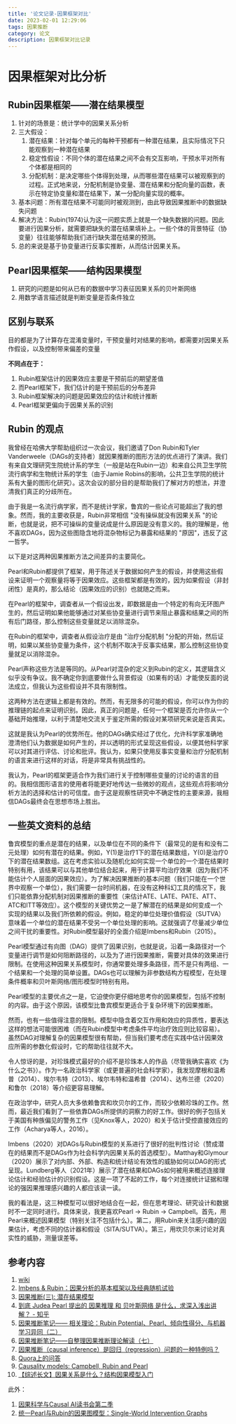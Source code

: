 ```yaml
---
title: '论文记录-因果框架对比'
date: 2023-02-01 12:29:06
tags: 因果推断
category: 论文
description: 因果框架对比记录
---
```


# 因果框架对比分析
## Rubin因果框架——潜在结果模型
1. 针对的场景是：统计学中的因果关系分析
2. 三大假设：
	1. 潜在结果：针对每个单元的每种干预都有一种潜在结果，且实际情况下只能观察到一种潜在结果
	2. 稳定性假设：不同个体的潜在结果之间不会有交互影响，干预水平对所有个体都是相同的
	3. 分配机制：是决定哪些个体得到处理，从而哪些潜在结果可以被观察到的过程。正式地来说，分配机制是协变量、潜在结果和分配向量的函数，表示在特定协变量和潜在结果下，某一分配向量实现的概率。
3. 基本问题：所有潜在结果不可能同时被观测到，由此导致因果推断中的数据缺失问题
4. 解决方法：Rubin(1974)认为这一问题实质上就是一个缺失数据的问题。因此要进行因果分析，就需要把缺失的潜在结果填补上。一些个体的背景特征（协变量）往往能够帮助我们进行缺失潜在结果的预测。
5. 总的来说是基于协变量进行反事实推断，从而估计因果关系。

## Pearl因果框架——结构因果模型
1. 研究的问题是如何从已有的数据中学习表征因果关系的贝叶斯网络
2. 用数学语言描述就是判断变量是否条件独立

## 区别与联系
目的都是为了计算存在混淆变量时，干预变量时对结果的影响，都需要对因果关系作假设，以及控制带来偏差的变量

**不同点在于：** 
1. Rubin框架估计的因果效应主要是干预前后的期望差值
2. 而Pearl框架下，我们估计的是干预前后的分布差异
3. Rubin框架解决的问题是因果效应的估计和统计推断
4. Pearl框架更偏向于因果关系的识别

## Rubin 的观点
我曾经在哈佛大学帮助组织过一次会议，我们邀请了Don Rubin和Tyler Vanderweele（DAGs的支持者）就因果推断的图形方法的优点进行了演讲。我们有来自文理研究生院统计系的学生（一般是站在Rubin一边）和来自公共卫生学院流行病学和生物统计系的学生（由于Jamie Robins的影响，公共卫生学院的统计系有大量的图形化研究）。这次会议的部分目的是帮助我们了解对方的想法，并澄清我们真正的分歧所在。

由于我是一名流行病学家，而不是统计学家，鲁宾的一些论点可能超出了我的想象。然而，我的主要收获是，Rubin非常相信 "没有操纵就没有因果关系 "的论断，也就是说，把不可操纵的变量说成是什么原因是没有意义的。我的理解是，他不喜欢DAGs，因为这些图隐含地将混杂物标记为暴露和结果的 "原因"，违反了这一哲学。

以下是对这两种因果推断方法之间差异的主要简化。

Pearl和Rubin都提供了框架，用于陈述关于数据如何产生的假设，并使用这些假设来证明一个观察量将等于因果效应。这些框架都是有效的，因为如果假设（非封闭性）是真的，那么结论（因果效应的识别）也就随之而来。

在Pearl的框架中，调查者从一个假设出发，即数据是由一个特定的有向无环图产生的，然后证明如果他能够通过对某些协变量进行调节来阻止暴露和结果之间的所有后门路径，那么控制这些变量就足以消除混杂。

在Rubin的框架中，调查者从假设治疗是由 "治疗分配机制 "分配的开始，然后证明，如果以某些协变量为条件，这个机制不取决于反事实结果，那么控制这些协变量就足以消除混杂。

Pearl声称这些方法是等同的。从Pearl对混杂的定义到Rubin的定义，其逻辑含义似乎没有争议。我不确定你到底要做什么背景假设（如果有的话）才能使反面的说法成立，但我认为这些假设并不具有限制性。

这两种方法在逻辑上都是有效的。然而，有无限多的可能的假设，你可以作为你的推理链的起点来证明识别。因此，真正的问题是，任何一个框架是否允许你从一个基础开始推理，以利于清楚地交流关于鉴定所需的假设对某项研究来说是否真实。

这就是我认为Pearl的优势所在。他的DAGs确实经过了优化，允许科学家准确地澄清他们认为数据是如何产生的，并以透明的形式呈现这些假设，以便其他科学家可以对其进行评估、讨论和批评。我认为，如果只使用反事实变量和治疗分配机制的语言来进行这样的对话，将是非常具有挑战性的。

我认为，Pearl的框架更适合作为我们进行关于控制哪些变量的讨论的语言的目的。我相信图形语言的使用者将能更好地传达一些微妙的观点，这些观点将影响分析方法的选择和估计的可信度。由于这是观察性研究中不确定性的主要来源，我相信DAGs最终会在思想市场上胜出。

## 一些英文资料的总结
鲁宾模型的重点是潜在的结果，以及单位在不同的条件下（最常见的是有和没有二元处理）如何有潜在的结果。例如，Y(1)是治疗1下的潜在结果数组，Y(0)是治疗0下的潜在结果数组。这在考虑实验以及随机化如何实现一个单位的一个潜在结果时特别有用，该结果可以与其他单位结合起来，用于计算平均治疗效果（因为我们不能估计个人层面的因果效应）。为了解决因果推断的基本问题（我们只能在一个世界中观察一个单位），我们需要一台时间机器，在没有这种科幻工具的情况下，我们只能依靠分配机制对因果推断的重要性（来估计ATE、LATE、PATE、ATT、ATC和ITT等效应）。这个模型的关键优势之一是了解潜在的结果是如何变成一个实现的结果以及我们所依赖的假设。例如，稳定的单位处理价值假设（SUTVA）意味着一个单位的潜在结果不受另一个单位处理的影响。这就强调了尽量减少单位之间干扰的重要性。对Rubin模型最好的全面介绍是Imbens和Rubin（2015）。

Pearl模型通过有向图（DAG）提供了因果识别，也就是说，沿着一条路径对一个变量进行调节是如何阻断路径的，以及为了进行因果推断，需要对具体的效果进行限制。在使用这种因果关系模型时，你通常要处理多条路径，而不是只有两组、一个结果和一个处理的简单设置。DAGs也可以理解为非参数结构方程模型，在处理条件概率和贝叶斯网络/图形模型时特别有用。

Pearl模型的主要优点之一是，它迫使你更仔细地思考你的因果模型，包括不控制的内容。由于这个原因，该模型比鲁宾模型更适合于复杂环境下的因果推断。

然而，也有一些值得注意的限制。模型中隐含着交互作用和效应的异质性，要表达这样的想法可能很困难（而在Rubin模型中考虑条件平均治疗效应则比较容易）。虽然DAG对理解复杂的因果模型很有帮助，但当我们要考虑在实践中估计因果效应所需的参数化假设时，它的帮助往往就不大。

令人惊讶的是，对珍珠模式最好的介绍不是珍珠本人的作品（尽管我确实喜欢《为什么之书》）。作为一名政治科学家（或更普遍的社会科学家），我发现摩根和温希普（2014）、埃尔韦特（2013）、埃尔韦特和温希普（2014）、达布兰德（2020）和鲁尔（2018）等介绍更容易理解。

在政治学中，研究人员大多依赖鲁宾和坎贝尔的工作，而较少依赖珍珠的工作。然而，最近我们看到了一些依靠DAGs所提供的洞察力的好工作。很好的例子包括关于美国有种族偏见的警务工作（见Knox等人，2020）和关于估计受控直接效应的工作（Acharya等人，2016）。

Imbens（2020）对DAGs与Rubin模型的关系进行了很好的批判性讨论（赞成潜在的结果而不是DAGs作为社会科学内因果关系的首选模型）。Matthay和Glymour（2020）展示了对内部、外部、构造和统计结论有效性的威胁如何以DAG的形式呈现。Lundberg等人（2021年）展示了潜在结果和DAGs如何被用来概述连接理论估计和经验估计的识别假设。这是一项了不起的工作，每个对连接统计证据和理论的强因果推理感兴趣的人都应该读一读。

我的看法是，这三种模型可以很好地结合在一起，但在思考理论、研究设计和数据时不一定同时进行。具体来说，我更喜欢Pearl → Rubin → Campbell。首先，用Pearl来概述因果模型（特别关注不包括什么）。第二，用Rubin来关注感兴趣的因果估计，考虑不同的估计器和假设（SITA/SUTVA）。第三，用坎贝尔来讨论对真实性的威胁，测量误差等。



## 参考内容
1. [wiki](https://wiki.swarma.org/index.php/%E9%B2%81%E5%AE%BE%E5%9B%A0%E6%9E%9C%E6%A1%86%E6%9E%B6)
2. [Imbens & Rubin：因果分析的基本框架以及经典随机试验](https://zhuanlan.zhihu.com/p/20897233)
3. [因果推断(三): 潜在结果模型](https://zhuanlan.zhihu.com/p/494643196)
4. [到底 Judea Pearl 提出的 因果推理 和 贝叶斯网络 是什么，求深入浅出讲解？ - 知乎](https://www.zhihu.com/question/473104840)
5. [因果推断笔记—— 相关理论：Rubin Potential、Pearl、倾向性得分、与机器学习异同（二）](https://cloud.tencent.com/developer/article/1913836)
6. [因果推断笔记——自整理因果推断理论解读（七）](https://cloud.tencent.com/developer/article/1913886)
7. [因果推断（causal inference）是回归（regression）问题的一种特例吗？](https://www.zhihu.com/question/266812683)
8. [Quora上的问答](https://qr.ae/prkWfQ)
9. [Causality models: Campbell, Rubin and Pearl](https://erikgahner.dk/2021/causality-models-campbell-rubin-and-pearl/)
10. [【综述长文】因果关系是什么？结构因果模型入门](https://zhuanlan.zhihu.com/p/33860572)

此外：
1. [因果科学与Causal AI读书会第二季](https://campus.swarma.org/course/2460)
2.  [统一Pearl与Rubin的因果图模型：Single-World Intervention Graphs](https://zhuanlan.zhihu.com/p/474409503)